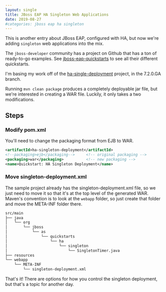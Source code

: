 ```yaml
---
layout: single
title: JBoss EAP HA Singleton Web Applications
date: 2019-08-27
#categories: jboss eap ha singleton
---
```



This is another entry about JBoss EAP, configured with HA, but now we're adding `singleton` web applications into the mix.

The `jboss-developer` community has a project on Github that has a ton of ready-to-go examples. See [jboss-eap-quickstarts](https://github.com/jboss-developer/jboss-eap-quickstarts/) to see all their different quickstarts.  

I'm basing my work off of the [ha-single-deployment](https://github.com/jboss-developer/jboss-eap-quickstarts/tree/7.2.0.GA/ha-singleton-deployment) project, in the 7.2.0.GA branch.

Running `mvn clean package` produces a completely deployable jar file, but we're interested in creating a WAR file.  Luckily, it only takes a two modifications.  

## Steps

###  Modify pom.xml
You'll need to change the packaging format from EJB to WAR.

```xml
<artifactId>ha-singleton-deployment</artifactId>
<!--packaging>ejb</packaging-->     <!-- original packaging -->
<packaging>war</packaging>          <!-- new packaging -->
<name>Quickstart: HA Singleton Deployment</name>
```

### Move singleton-deployment.xml

The sample project already has the singleton-deployment.xml file, so we just need to move it so that it's at the top level of the generated WAR.  Maven's convention is to look at the `webapp` folder, so just create that folder and move the META-INF folder there.

```bash
src/main
├── java
│   └── org
│       └── jboss
│           └── as
│               └── quickstarts
│                   └── ha
│                       └── singleton
│                           └── SingletonTimer.java
├── resources
└── webapp
    └── META-INF
        └── singleton-deployment.xml
```

That's it!  There are options for how you control the singleton deployment, but that's a topic for another day.

